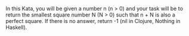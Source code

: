 
In this Kata, you will be given a number n (n > 0) and your task will be to return
the smallest square number N (N > 0) such that n + N is also a perfect square. If
there is no answer, return -1 (nil in Clojure, Nothing in Haskell).
